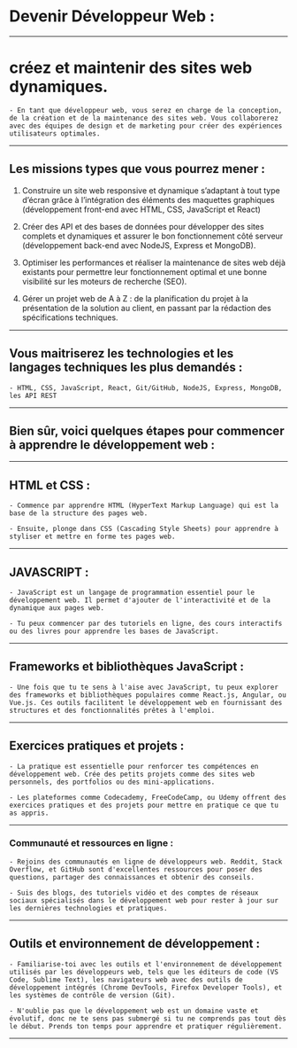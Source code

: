 # **Devenir Développeur Web :**

---
# **créez et maintenir des sites web dynamiques.**

    - En tant que développeur web, vous serez en charge de la conception, de la création et de la maintenance des sites web. Vous collaborerez avec des équipes de design et de marketing pour créer des expériences utilisateurs optimales.

---
## **Les missions types que vous pourrez mener :**

1. Construire un site web responsive et dynamique s’adaptant à tout type d’écran grâce à l’intégration des éléments des maquettes graphiques 
    (développement front-end avec HTML, CSS, JavaScript et React)

2. Créer des API et des bases de données pour développer des sites complets et dynamiques et assurer le bon fonctionnement côté serveur 
    (développement back-end avec NodeJS, Express et MongoDB). 

3. Optimiser les performances et réaliser la maintenance de sites web déjà existants pour permettre leur fonctionnement optimal et une bonne visibilité sur les moteurs de recherche (SEO).

4. Gérer un projet web de A à Z : de la planification du projet à la présentation de la solution au client, en passant par la rédaction des spécifications techniques.

---
## **Vous maitriserez les technologies et les langages techniques les plus demandés :** 

    - HTML, CSS, JavaScript, React, Git/GitHub, NodeJS, Express, MongoDB, les API REST

---
## **Bien sûr, voici quelques étapes pour commencer à apprendre le développement web :**

---
## **HTML et CSS :**

    - Commence par apprendre HTML (HyperText Markup Language) qui est la base de la structure des pages web.

    - Ensuite, plonge dans CSS (Cascading Style Sheets) pour apprendre à styliser et mettre en forme tes pages web.

---
## **JAVASCRIPT :**

    - JavaScript est un langage de programmation essentiel pour le développement web. Il permet d'ajouter de l'interactivité et de la dynamique aux pages web.

    - Tu peux commencer par des tutoriels en ligne, des cours interactifs ou des livres pour apprendre les bases de JavaScript.

---
## **Frameworks et bibliothèques JavaScript :**

    - Une fois que tu te sens à l'aise avec JavaScript, tu peux explorer des frameworks et bibliothèques populaires comme React.js, Angular, ou Vue.js. Ces outils facilitent le développement web en fournissant des structures et des fonctionnalités prêtes à l'emploi.

---
## **Exercices pratiques et projets :**

    - La pratique est essentielle pour renforcer tes compétences en développement web. Crée des petits projets comme des sites web personnels, des portfolios ou des mini-applications.

    - Les plateformes comme Codecademy, FreeCodeCamp, ou Udemy offrent des exercices pratiques et des projets pour mettre en pratique ce que tu as appris.

---
### **Communauté et ressources en ligne :**

    - Rejoins des communautés en ligne de développeurs web. Reddit, Stack Overflow, et GitHub sont d'excellentes ressources pour poser des questions, partager des connaissances et obtenir des conseils.

    - Suis des blogs, des tutoriels vidéo et des comptes de réseaux sociaux spécialisés dans le développement web pour rester à jour sur les dernières technologies et pratiques.

---
## **Outils et environnement de développement :**

    - Familiarise-toi avec les outils et l'environnement de développement utilisés par les développeurs web, tels que les éditeurs de code (VS Code, Sublime Text), les navigateurs web avec des outils de développement intégrés (Chrome DevTools, Firefox Developer Tools), et les systèmes de contrôle de version (Git).

    - N'oublie pas que le développement web est un domaine vaste et évolutif, donc ne te sens pas submergé si tu ne comprends pas tout dès le début. Prends ton temps pour apprendre et pratiquer régulièrement.
---